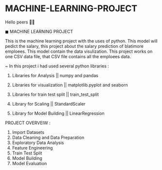 # MACHINE-LEARNING-PROJECT
Hello peers 👋🏻

◼ MACHINE LEARNING PROJECT 

This is the machine learning project with the uses of python.
This model will pedict the salary, this project about the salary prediction of blatimore emploees.
This model contain the data visulization.
This project works on one CSV data file, that CSV file contains all the emploees data. 

 ~ In this project i had used several python libraries :

1) Libraries for Analysis ||
   numpy and
   pandas 
   
2) Libraries for visualization ||
   matplotlib.pyplot and
   seaborn 
   
3) Libraries for train test split ||
   train_test_split

4) Library for Scaling ||
   StandardScaler

5) Library for Model Building ||
   LinearRegression

PROJECT OVERVEIW :

1) Import Datasets
2) Data Cleaning and Data Preparation
3) Exploratory Data Analysis
4) Feature Engineering
5) Train Test Split
6) Model Building
7) Model Evaluation
